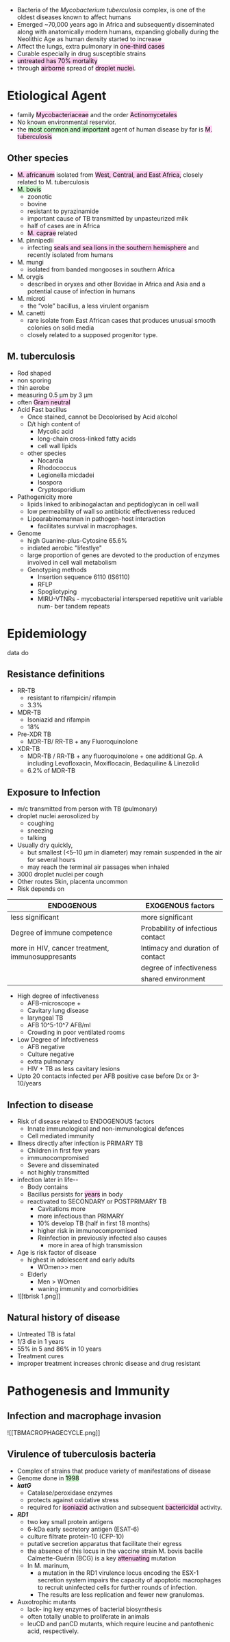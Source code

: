 * Bacteria of the *Mycobacterium tuberculosis* complex, is one of the oldest diseases known to affect humans
* Emerged ~70,000 years ago in Africa and subsequently disseminated along with anatomically modern humans, expanding globally during the Neolithic Age as human density started to increase
* Affect the lungs, extra pulmonary in <mark style="background: #FFB8EBA6;">one-third cases</mark>
* Curable especially in drug susceptible strains
* <mark style="background: #FFB8EBA6;">untreated has 70% mortality</mark>
* through <mark style="background: #FFB8EBA6;">airborne</mark> spread of <mark style="background: #FFB8EBA6;">droplet nuclei</mark>.

# Etiological Agent 
 * family <mark style="background: #FFB8EBA6;">Mycobacteriaceae</mark> and the order <mark style="background: #FFB8EBA6;">Actinomycetales</mark>
 * No known environmental reservior.
 * the <mark style="background: #BBFABBA6;">most common and important</mark> agent of human disease by far is <mark style="background: #FFB8EBA6;">M. tuberculosis</mark> 

## Other species
 * <mark style="background: #FFB8EBA6;">M. africanum</mark> isolated from <mark style="background: #FFB8EBA6;">West, Central, and East Africa,</mark> closely related to M. tuberculosis 
 * <mark style="background: #BBFABBA6;">M. bovis</mark>
	 * zoonotic
	 * bovine
	 * resistant to pyrazinamide
	 * important cause of TB transmitted by unpasteurized milk
	 * half of cases are in Africa 
	 * <mark style="background: #FFB8EBA6;">M. caprae</mark> related 
* M. pinnipedii
	* infecting <mark style="background: #FFB8EBA6;">seals and sea lions in the southern hemisphere</mark> and recently isolated from humans 
* M. mungi 
	* isolated from banded mongooses in southern Africa 
* M. orygis 
	* described in oryxes and other Bovidae in Africa and Asia and a potential cause of infection in humans 
* M. microti 
	* the “vole” bacillus, a less virulent organism 
* M. canetti 
	* rare isolate from East African cases that produces unusual smooth colonies on solid media
	* closely related to a supposed progenitor type.

## M. tuberculosis 
* Rod shaped
* non sporing
* thin aerobe
* measuring 0.5 μm by 3 μm
* often <mark style="background: #FFB8EBA6;">Gram neutral</mark>
* Acid Fast bacillus 
	* Once stained, cannot be Decolorised by Acid alcohol
	* D/t high content of 
		* Mycolic acid 
		* long-chain cross-linked fatty acids
		* cell wall lipids
	* other species 
		* Nocardia
		* Rhodococcus
		* Legionella micdadei
		* Isospora
		* Cryptosporidium
* Pathogenicity more
	* lipids linked to aribinogalactan and peptidoglycan in cell wall
	* low permeability of wall so antibiotic effectiveness reduced
	* Lipoarabinomannan in pathogen-host interaction
		* facilitates survival in macrophages.
* Genome
	* high Guanine-plus-Cytosine 65.6%
	* indiated aerobic "lifestlye"
	* large proportion of genes are devoted to the production of enzymes involved in cell wall metabolism
	* Genotyping methods
		* Insertion sequence 6110 (IS6110)
		* RFLP
		* Spogliotyping
		* MIRU-VTNRs - mycobacterial interspersed repetitive unit variable num- ber tandem repeats

# Epidemiology
data do
## Resistance definitions
* RR-TB
	* resistant to rifampicin/ rifampin 
	* 3.3%
* MDR-TB
	* Isoniazid and rifampin 
	* 18%
* Pre-XDR TB
	* MDR-TB/ RR-TB + any Fluoroquinolone
* XDR-TB
	* MDR-TB / RR-TB + any fluoroquinolone + one additional Gp. A including Levofloxacin, Moxiflocacin, Bedaquiline & Linezolid
	* 6.2% of MDR-TB 
## Exposure to Infection 
* m/c transmitted from person with TB (pulmonary)
* droplet nuclei aerosolized by
	* coughing
	* sneezing
	* talking
* Usually dry quickly, 
	* but smallest (<5–10 μm in diameter) may remain suspended in the air for several hours 
	* may reach the terminal air passages when inhaled 
* 3000 droplet nuclei per cough
* Other routes Skin, placenta uncommon
* Risk depends on

| ENDOGENOUS | EXOGENOUS factors |
| ---- | ---- |
| less significant | more significant |
| Degree of immune competence | Probability of infectious contact |
| more in HIV, cancer treatment, immunosuppresants | Intimacy and duration of contact |
|  | degree of infectiveness |
|  | shared environment |
* High degree of infectiveness 
	*  AFB-microscope +
	* Cavitary lung disease 
	* laryngeal TB
	* AFB 10^5-10^7 AFB/ml
	* Crowding in poor ventilated rooms
* Low Degree of Infectiveness 
	* AFB negative
	* Culture negative
	* extra pulmonary 
	* HIV + TB as less cavitary lesions 
* Upto 20 contacts infected per AFB positive case before Dx or 3-10/years 

## Infection to disease 
* Risk of disease related to ENDOGENOUS factors 
	* Innate immunological and non-immunological defences
	* Cell mediated immunity 
* Illness directly after infection is PRIMARY TB
	* Children in first few years 
	* immunocompromised
	* Severe and disseminated 
	* not highly transmitted 
* infection later in life-- 
	* Body contains
	* Bacillus persists for <mark style="background: #FFB8EBA6;">years</mark> in body
	* reactivated to SECONDARY or POSTPRIMARY TB
		* Cavitations more
		* more infectious than PRIMARY 
		* 10% develop TB (half in first 18 months)
		* higher risk in immunocompromised 
		* Reinfection in previously infected also causes
			* more in area of high transmission
* Age is risk factor of disease 
	* highest in adolescent and early adults
		* WOmen>> men 
	* Elderly 
		* Men > WOmen 
		* waning immunity and comorbidities
* ![[tbrisk 1.png]]
## Natural history of disease 
* Untreated TB is fatal
* 1/3 die in 1 years 
* 55% in 5 and 86% in 10 years 
* Treatment cures
* improper treatment increases chronic disease and drug resistant 

# Pathogenesis and Immunity 
## Infection and macrophage invasion

![[TBMACROPHAGECYCLE.png]]

## Virulence of tuberculosis bacteria 
* Complex of strains that produce variety of manifestations of disease 
* Genome done in <mark style="background: #BBFABBA6;">1998</mark>
* ***katG***
	* Catalase/peroxidase enzymes 
	* protects against oxidative stress
	* required for <mark style="background: #FFB8EBA6;">isoniazid</mark> activation and subsequent <mark style="background: #FFB8EBA6;">bactericidal</mark> activity.
* ***RD1***
	* two key small protein antigens
	* 6-kDa early secretory antigen (ESAT-6) 
	* culture filtrate protein-10 (CFP-10)
	* putative secretion apparatus that facilitate their egress 
	* the absence of this locus in the vaccine strain M. bovis bacille Calmette-Guérin (BCG) is a key <mark style="background: #FFB8EBA6;">attenuating</mark> mutation
	* In M. marinum, 
		* a mutation in the RD1 virulence locus encoding the ESX-1 secretion system impairs the capacity of apoptotic macrophages to recruit uninfected cells for further rounds of infection. 
		* The results are less replication and fewer new granulomas.
* Auxotrophic mutants
	* lack- ing key enzymes of bacterial biosynthesis
	* often totally unable to proliferate in animals 
	* leuCD and panCD mutants, which require leucine and pantothenic acid, respectively.


 
 